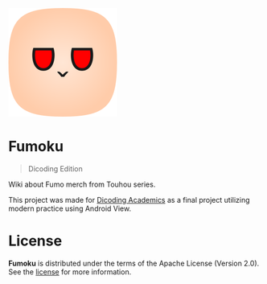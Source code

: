 ![Fumoku](docs/images/icon.svg "Fumoku")

Fumoku
======

> Dicoding Edition

Wiki about Fumo merch from Touhou series.

This project was made for [Dicoding Academics](https://www.dicoding.com/academies/51)
as a final project utilizing modern practice using Android View.

# License

**Fumoku** is distributed under the terms of the Apache License (Version 2.0). See the
[license](LICENSE) for more information.
